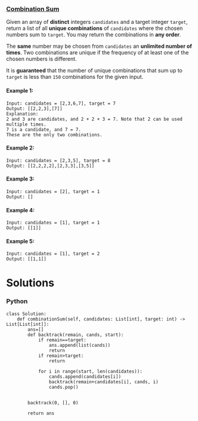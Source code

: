 ### [Combination Sum](https://leetcode.com/problems/combination-sum/) <br>

Given an array of **distinct** integers `candidates` and a target integer `target`, return a list of all **unique combinations** of `candidates` where the chosen numbers sum to `target`. You may return the combinations in **any order**.

The **same** number may be chosen from `candidates` an **unlimited number of times**. Two combinations are unique if the frequency of at least one of the chosen numbers is different.

It is **guaranteed** that the number of unique combinations that sum up to `target` is less than `150` combinations for the given input.



#### Example 1:

```
Input: candidates = [2,3,6,7], target = 7
Output: [[2,2,3],[7]]
Explanation:
2 and 3 are candidates, and 2 + 2 + 3 = 7. Note that 2 can be used multiple times.
7 is a candidate, and 7 = 7.
These are the only two combinations.

```

#### Example 2:

```
Input: candidates = [2,3,5], target = 8
Output: [[2,2,2,2],[2,3,3],[3,5]]

```

#### Example 3:

```
Input: candidates = [2], target = 1
Output: []

```

#### Example 4:

```
Input: candidates = [1], target = 1
Output: [[1]]

```

#### Example 5:

```
Input: candidates = [1], target = 2
Output: [[1,1]]

```

# Solutions

### Python
```
class Solution:
    def combinationSum(self, candidates: List[int], target: int) -> List[List[int]]:
        ans=[]
        def backtrack(remain, cands, start):
            if remain==target:
                ans.append(list(cands))
                return
            if remain>target:
                return
            
            for i in range(start, len(candidates)):
                cands.append(candidates[i])
                backtrack(remain+candidates[i], cands, i)
                cands.pop()
                
        
        backtrack(0, [], 0)
        
        return ans
```
